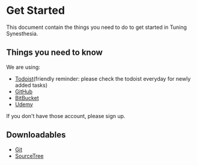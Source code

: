 # Get Started
This document contain the things you need to do to get started in Tuning Synesthesia.

## Things you need to know
We are using:
* [Todoist](https://www.todoist.com)(friendly reminder: please check the todoist everyday for newly added tasks)
* [GitHub](https://www.github.com)
* [BitBucket](https://www.bitbucket.org)
* [Udemy](https://www.udemy.com)

If you don't have those account, please sign up. 

## Downloadables
* [Git](https://git-scm.com/downloads)
* [SourceTree](https://www.sourcetreeapp.com/)

